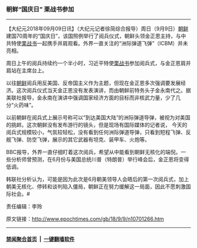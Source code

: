 ### 朝鲜“国庆日” 栗战书参加
------------------------

<p>【大纪元2018年09月09日讯】（大纪元记者徐简综合报导）周日（9月9日）<a href="http://www.epochtimes.com/gb/tag/%E6%9C%9D%E9%B2%9C.html">朝鲜</a>建国70周年的“国庆日”，该国照例举行了阅兵仪式，朝鲜头领金正恩主持，与中共特使<a href="http://www.epochtimes.com/gb/tag/%E6%A0%97%E6%88%98%E4%B9%A6.html">栗战书</a>一起携手并肩观看。外界一直关注的“洲际弹道飞弹”（ICBM）并未亮相。</p>
<p>周日上午的阅兵持续约一个半小时，习近平特使<a href="http://www.epochtimes.com/gb/tag/%E6%A0%97%E6%88%98%E4%B9%A6.html">栗战书</a>参加阅兵式，与金正恩肩并肩站在主席台上。</p>
<p>以往<a href="http://www.epochtimes.com/gb/tag/%E6%9C%9D%E9%B2%9C.html">朝鲜</a>阅兵用反美国、反帝国主义作为主题，但现在金正恩多次强调要发展经济。这次阅兵仪式当天金正恩没有发表演讲，而由朝鲜前特务头子金永南代之。据美联社报导，金永南在演讲中强调国家经济方面的目标而非核武力量，少了几分“火药味”。</p>
<p>以前朝鲜在阅兵式上展示号称可以“到达美国大陆”的洲际弹道导弹，被视为对美国的挑衅。这次朝鲜没有发布游行的镜头，但是现场有国际媒体的记者说， 今天的阅兵式规模较小，气氛较轻松，没有看到任何洲际弹道导弹，只看到短程飞弹、反舰飞弹、防空飞弹，展示的其它武器有坦克、装甲车、火炮等。</p>
<p>BBC报导，外界一直仔细盯着这次阅兵，希望从中能看到朝鲜无核化的端倪。一些分析师曾预测，在6月份与美国总统川普（特朗普）举行峰会后，金正恩将变得低调。</p>
<p>韩联社分析认为，可能是因为此次是6月朝美领导人会晤后的第一次阅兵式，加上朝美无核化、停转和谈判陷入僵局，朝鲜正在努力缓解这一局面，因此不愿刺激国际社会。#</p>
<p>责任编辑：李玲</p>

原文链接：http://www.epochtimes.com/gb/18/9/9/n10701266.htm


------------------------
#### [禁闻聚合首页](https://github.com/gfw-breaker/banned-news/blob/master/README.md) &nbsp;|&nbsp;  [一键翻墙软件](https://github.com/gfw-breaker/nogfw/blob/master/README.md)